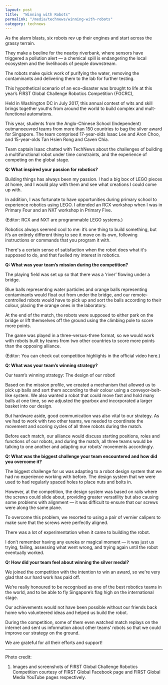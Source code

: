 ```yaml
---
layout: post
title:  "Winning with Robots"
permalink: "/media/technews/winning-with-robots"
category: technews
---
```


As the alarm blasts, six robots rev up their engines and start across the grassy terrain.

They make a beeline for the nearby riverbank, where sensors have triggered a pollution alert — a chemical spill is endangering the local ecosystem and the livelihoods of people downstream.

The robots make quick work of purifying the water, removing the contaminants and delivering them to the lab for further testing.

This hypothetical scenario of an eco-disaster was brought to life at this year’s FIRST Global Challenge Robotics Competition (FGCRC),

Held in Washington DC in July 2017, this annual contest of wits and skill brings together youths from around the world to build complex and mult-functional automatons.

This year, students from the Anglo-Chinese School (Independent) outmanoeuvred teams from more than 150 countries to bag the silver award for Singapore. The team comprised 17-year-olds Isaac Lee and Aron Choo, and 15-year-olds Tan Hsien Rong and Caven Chia.

Team captain Isaac chatted with TechNews about the challenges of building a multifunctional robot under time constraints, and the experience of competing on the global stage.


**Q: What inspired your passion for robotics?**

Building things has always been my passion. I had a big box of LEGO pieces at home, and I would play with them and see what creations I could come up with.

In addition, I was fortunate to have opportunities during primary school to experience robotics using LEGO. I attended an RCX workshop when I was in Primary Four and an NXT workshop in Primary Five.

(Editor: RCX and NXT are programmable LEGO systems.)

Robotics always seemed cool to me: it’s one thing to build something, but it’s an entirely different thing to see it move on its own, following instructions or commands that you program it with.

There's a certain sense of satisfaction when the robot does what it's supposed to do, and that fuelled my interest in robotics.


**Q: What was your team’s mission during the competition?**

The playing field was set up so that there was a ‘river’ flowing under a bridge.

Blue balls representing water particles and orange balls representing contaminants would float out from under the bridge, and our remote-controlled robots would have to pick up and sort the balls according to their colour, placing the orange ones in the laboratory.

At the end of the match, the robots were supposed to either park on the bridge or lift themselves off the ground using the climbing pole to score more points.

The game was played in a three-versus-three format, so we would work with robots built by teams from two other countries to score more points than the opposing alliance.

(Editor: You can check out competition highlights in the official video here.)


**Q: What was your team’s winning strategy?**

Our team’s winning strategy: The design of our robot!

Based on the mission profile, we created a mechanism that allowed us to pick up balls and sort them according to their colour using a conveyor-belt-like system. We also wanted a robot that could move fast and hold many balls at one time, so we adjusted the gearbox and incorporated a larger basket into our design.

But hardware aside, good communication was also vital to our strategy. As we had to work with two other teams, we needed to coordinate the movement and scoring cycles of all three robots during the match.

Before each match, our alliance would discuss starting positions, roles and functions of our robots, and during the match, all three teams would be talking to one another and adapting our robots’ movements accordingly.


**Q: What was the biggest challenge your team encountered and how did you overcome it?**

The biggest challenge for us was adapting to a robot design system that we had no experience working with before. The design system that we were used to had regularly spaced holes to place nuts and bolts in.

However, at the competition, the design system was based on rails where the screws could slide about, providing greater versatility but also causing some problems with alignment — it was difficult to ensure that our screws were along the same plane.

To overcome this problem, we resorted to using a pair of vernier calipers to make sure that the screws were perfectly aligned.

There was a lot of experimentation when it came to building the robot.

I don’t remember having any eureka or magical moment — it was just us trying, failing, assessing what went wrong, and trying again until the robot eventually worked.


**Q: How did your team feel about winning the silver medal?**

We joined the competition with the intention to win an award, so we're very glad that our hard work has paid off.

We’re really honoured to be recognised as one of the best robotics teams in the world, and to be able to fly Singapore’s flag high on the international stage.

Our achievements would not have been possible without our friends back home who volunteered ideas and helped us build the robot.

During the competition, some of them even watched match replays on the internet and sent us information about other teams’ robots so that we could improve our strategy on the ground.

We are grateful for all their efforts and support!

---

Photo credit:
1. Images and screenshots of FIRST Global Challenge Robotics Competition courtesy of FIRST Global Facebook page and FIRST Global Media YouTube pages respectively.
